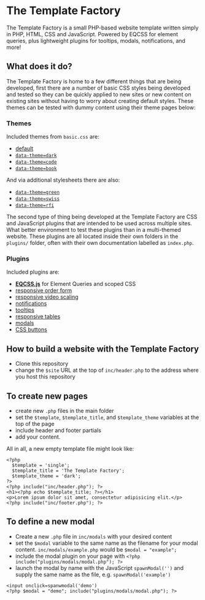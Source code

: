 # The Template Factory

The Template Factory is a small PHP-based website template written simply in PHP, HTML, CSS and JavaScript. Powered by EQCSS for element queries, plus lightweight plugins for tooltips, modals, notifications, and more!

## What does it do?

The Template Factory is home to a few different things that are being developed, first there are a number of basic CSS styles being developed and tested so they can be quickly applied to new sites or new content on existing sites without having to worry about creating default styles. These themes can be tested with dummy content using their theme pages below:

### Themes

Included themes from `basic.css` are:

- [default](http://staticresource.com/template/themes/default.php)
- [`data-theme=dark`](http://staticresource.com/template/themes/dark.php)
- [`data-theme=code`](http://staticresource.com/template/themes/code.php)
- [`data-theme=book`](http://staticresource.com/template/themes/book.php)

And via additional stylesheets there are also:

- [`data-theme=green`](http://staticresource.com/template/themes/green.php)
- [`data-theme=swiss`](http://staticresource.com/template/themes/swiss.php)
- [`data-theme=rfi`](http://staticresource.com/template/themes/rfi.php)

The second type of thing being developed at the Template Factory are CSS and JavaScript plugins that are intended to be used across multiple sites. What better environment to test these plugins than in a multi-themed website. These plugins are all located inside their own folders in the `plugins/` folder, often with their own documentation labelled as `index.php`.

### Plugins

Included plugins are:

- **[EQCSS.js](http://elementqueries.com)** for Element Queries and scoped CSS
- [responsive order form](http://staticresource.com/template/plugins/form)
- [responsive video scaling](http://staticresource.com/template/plugins/video-scaling)
- [notifications](http://staticresource.com/template/plugins/notifications)
- [tooltips](http://staticresource.com/template/plugins/tooltips)
- [responsive tables](http://staticresource.com/template/plugins/tables)
- [modals](http://staticresource.com/template/plugins/modals)
- [CSS buttons](http://staticresource.com/template/plugins/buttons)

## How to build a website with the Template Factory

- Clone this repository
- change the `$site` URL at the top of `inc/header.php` to the address where you host this repository

## To create new pages

- create new `.php` files in the main folder
- set the `$template`, `$template_title`, and `$template_theme` variables at the top of the page
- include header and footer partials
- add your content.

All in all, a new empty template file might look like:

```
<?php
  $template = 'single';
  $template_title = 'The Template Factory';
  $template_theme = 'dark';
?>
<?php include("inc/header.php"); ?>
<h1><?php echo $template_title; ?></h1>
<p>Lorem ipsum dolor sit amet, consectetur adipisicing elit.</p>
<?php include("inc/footer.php"); ?>
```

## To define a new modal

- Create a new `.php` file in `inc/modals` with your desired content
- set the `$modal` variable to the same name as the filename for your modal content. `inc/modals/example.php` would be `$modal = "example";`
- include the modal plugin on your page with `<?php include("plugins/modals/modal.php"); ?>`
- launch the modal by name with the JavaScript `spawnModal('')` and supply the same name as the file, e.g. `spawnModal('example')`

```
<input onclick=spanwmodal('demo')
<?php $modal = "demo"; include("plugins/modals/modal.php"); ?>
```